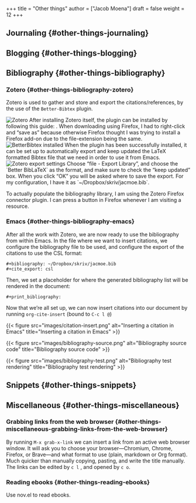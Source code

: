 +++
title = "Other things"
author = ["Jacob Moena"]
draft = false
weight = 12
+++

## Journaling {#other-things-journaling}


## Blogging {#other-things-blogging}


## Bibliography {#other-things-bibliography}


### Zotero {#other-things-bibliography-zotero}

Zotero is used to gather and store and export the citations/references, by the use of the `Better-Bibtex` plugin.

<div title="Zotero">

<img src="images/zotero.png" alt="Zotero" title="Zotero" />
After installing Zotero itself, the plugin can be installed by following this guide: <https://retorque.re/zotero-better-bibtex/installation/>. When downloading using Firefox, I had to right-click and “save as” because otherwise Firefox thought I was trying to install a Firefox add-on due to the file-extension being the same.

</div>

<div title="BetterBibtex installed">

<img src="images/zotero-plugins.png" alt="BetterBibtex installed" title="BetterBibtex installed" />
When the plugin has been successfully installed, it can be set up to automatically export and keep updated the LaTeX formatted Bibtex file that we need in order to use it from Emacs.

</div>

<div title="Zotero export settings">

<img src="images/zotero-export-settings.png" alt="Zotero export settings" title="Zotero export settings" />
Choose “file - Export Library”, and choose the `Better BibLaTeX` as the format, and make sure to check the “keep updated” box. When you click “OK” you will be asked where to save the export. For my configuration, I have it as `~/Dropbox/skriv/jacmoe.bib`.

</div>

To actually populate the bibliography library, I am using the Zotero Firefox connector plugin. I can press a button in Firefox whenever I am visiting a resource.


### Emacs {#other-things-bibliography-emacs}

After all the work with Zotero, we are now ready to use the bibliography from within Emacs.
In the file where we want to insert citations, we configure the bibliography file to be used, and configure the export of the citations to use the CSL format:

```nil
#+bibliography: ~/Dropbox/skriv/jacmoe.bib
#+cite_export: csl
```

Then, we set a placeholder for where the generated bibliography list will be rendered in the document:

```nil
#+print_bibliography:
```

Now that we’re all set up, we can now insert citations into our document by running `org-cite-insert` (bound to `C-c l @`)

{{< figure src="images/citation-insert.png" alt="Inserting a citation in Emacs" title="Inserting a citation in Emacs" >}}

{{< figure src="images/bibliography-source.png" alt="Bibliography source code" title="Bibliography source code" >}}

{{< figure src="images/bibliography-test.png" alt="Bibliography test rendering" title="Bibliography test rendering" >}}


## Snippets {#other-things-snippets}


## Miscellaneous {#other-things-miscellaneous}


### Grabbing links from the web browser {#other-things-miscellaneous-grabbing-links-from-the-web-browser}

By running `M-x grab-x-link` we can insert a link from an active web browser window.
It will ask you to choose your browser—Chromium, Chrome, Firefox, or Brave—and what format to use (plain, markdown or Org format). Much quicker than manually copying, pasting, and write the title manually. The links can be edited by `c l` , and opened by `c o`.


### Reading ebooks {#other-things-reading-ebooks}

Use nov.el to read ebooks.
